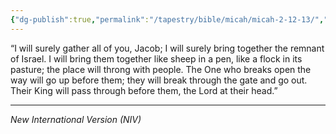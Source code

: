 ```yaml
---
{"dg-publish":true,"permalink":"/tapestry/bible/micah/micah-2-12-13/","title":"Micah 2:12-13","hide":true,"tags":["bible-verse","bible-verse"],"dgHomeLink":true,"dgShowLocalGraph":true,"dgEnableSearch":true}
---
```



“I will surely gather all of you, Jacob; I will surely bring together the remnant of Israel.
I will bring them together like sheep in a pen, like a flock in its pasture; the place will throng with people. The One who breaks open the way will go up before them; they will break through the gate and go out. Their King will pass through before them, the Lord at their head.”

---
*New International Version (NIV)*